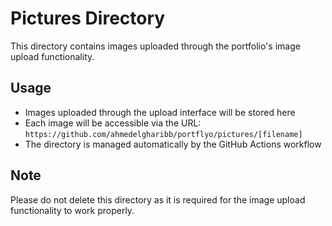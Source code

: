 # Pictures Directory

This directory contains images uploaded through the portfolio's image upload functionality.

## Usage
- Images uploaded through the upload interface will be stored here
- Each image will be accessible via the URL: `https://github.com/ahmedelgharibb/portflyo/pictures/[filename]`
- The directory is managed automatically by the GitHub Actions workflow

## Note
Please do not delete this directory as it is required for the image upload functionality to work properly.
